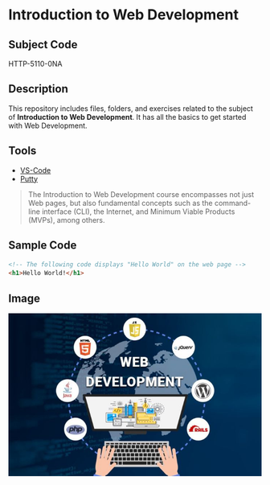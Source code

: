 # Introduction to Web Development

## Subject Code

HTTP-5110-0NA

## Description

This repository includes files, folders, and exercises related to the subject of **Introduction to Web Development**. It has all the basics to get started with Web Development.

## Tools

- [VS-Code](https://code.visualstudio.com/)
- [Putty](https://www.putty.org/)


> The Introduction to Web Development course encompasses not just Web pages, but also fundamental concepts such as the command-line interface (CLI), the Internet, and Minimum Viable Products (MVPs), among others.

## Sample Code

```HTML
<!-- The following code displays "Hello World" on the web page -->
<h1>Hello World!</h1>
```

## Image
![Web-Development](./images/Web-Development-img.jpg)

